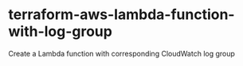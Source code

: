 # terraform-aws-lambda-function-with-log-group
Create a Lambda function with corresponding CloudWatch log group
